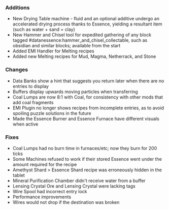 ### Additions
- New Drying Table machine - fluid and an optional additive undergo an accelerated drying process thanks to Essence, yielding a resultant item (such as water + sand = clay)
- New Hammer and Chisel tool for expedited gathering of any block tagged #datanessence:hammer_and_chisel_collectable, such as obsidian and similar blocks; available from the start
- Added EMI Handler for Melting recipes
- Added new Melting recipes for Mud, Magma, Netherrack, and Stone

### Changes
- Data Banks show a hint that suggests you return later when there are no entries to display
- Buffers display upwards moving particles when transferring
- Coal Lumps are now 8:1 with Coal, for consistency with other mods that add coal fragments
- EMI Plugin no longer shows recipes from incomplete entries, as to avoid spoiling puzzle solutions in the future
- Made the Essence Burner and Essence Furnace have different visuals when active

### Fixes
- Coal Lumps had no burn time in furnaces/etc; now they burn for 200 ticks
- Some Machines refused to work if their stored Essence went under the amount required for the recipe
- Amethyst Shard > Essence Shard recipe was erroneously hidden in the tablet
- Mineral Purification Chamber didn't receive water from a buffer
- Lensing Crystal Ore and Lensing Crystal were lacking tags
- Wire Spool had incorrect entry lock
- Performance improvements
- Wires would not drop if the destination was broken